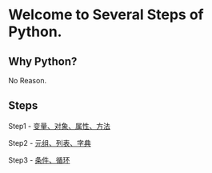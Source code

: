 # Welcome to Several Steps of Python.

## Why Python?

No Reason.

## Steps

Step1 - [变量、对象、属性、方法](./doc/Step1.md "Step1")

Step2 - [元组、列表、字典](./doc/Step2.md "Step2")

Step3 - [条件、循环](./doc/Step3.md "Step3")